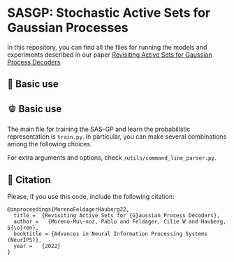 # SASGP: Stochastic Active Sets for Gaussian Processes
In this repository, you can find all the files for running the models and experiments described in our paper [Revisiting Active Sets for Gaussian Process Decoders](https://openreview.net/pdf?id=rAVqc7KSGDa). 

## 🥬 Basic use

## 🫑 Basic use

The main file for training the SAS-GP and learn the probabilistic representation is `train.py`. In particular, you can make several combinations among the following choices. 


For extra arguments and options, check `/utils/command_line_parser.py`.

## 🥝 Citation

Please, if you use this code, include the following citation:
```
@inproceedings{MorenoFeldagerHauberg22,
  title =  {Revisiting Active Sets for {G}aussian Process Decoders},
  author =   {Moreno-Mu\~noz, Pablo and Feldager, Cilie W and Hauberg, S{\o}ren},
  booktitle = {Advances in Neural Information Processing Systems (NeurIPS)},
  year =   {2022}
}
```
